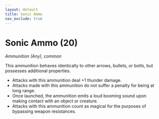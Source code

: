 ```yaml
---
layout: default
title: Sonic Ammo
nav_exclude: true
---
```


# Sonic Ammo (20)

*Ammunition (Any), common*

This ammunition behaves identically to other arrows, bullets, or bolts, but possesses additional properties.

* Attacks with this ammunition deal +1 thunder damage.
* Attacks made with this ammunition do not suffer a penalty for being at long range.
* Once launched, the ammunition emits a loud booming sound upon making contact with an object or creature.
* Attacks with this ammunition count as magical for the purposes of bypassing weapon resistances.


